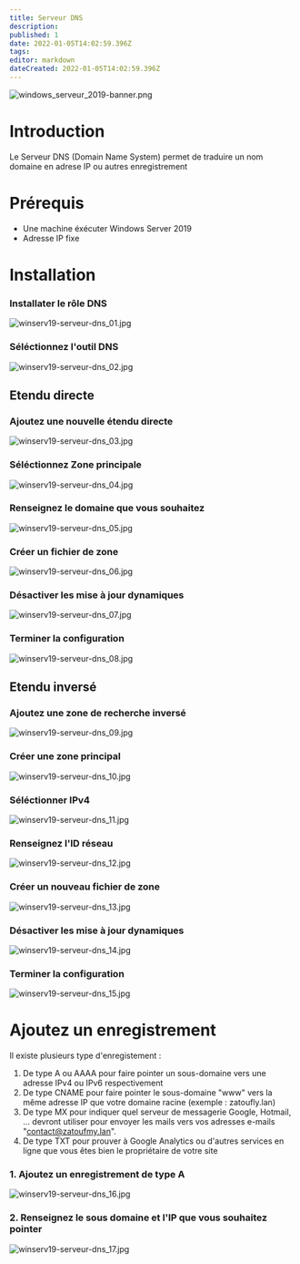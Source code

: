 ```yaml
---
title: Serveur DNS
description: 
published: 1
date: 2022-01-05T14:02:59.396Z
tags: 
editor: markdown
dateCreated: 2022-01-05T14:02:59.396Z
---
```


![windows_serveur_2019-banner.png](/microsoft/windows_server_2019/windows_serveur_2019-banner.png)

# Introduction
Le Serveur DNS (Domain Name System) permet de traduire un nom domaine en adrese IP ou autres enregistrement

# Prérequis
- Une machine éxécuter Windows Server 2019
- Adresse IP fixe

# Installation

### Installater le rôle DNS
![winserv19-serveur-dns_01.jpg](/microsoft/windows_server_2019/dns/winserv19-serveur-dns_01.jpg)

### Séléctionnez l'outil DNS
![winserv19-serveur-dns_02.jpg](/microsoft/windows_server_2019/dns/winserv19-serveur-dns_02.jpg)

## Etendu directe

### Ajoutez une nouvelle étendu directe
![winserv19-serveur-dns_03.jpg](/microsoft/windows_server_2019/dns/winserv19-serveur-dns_03.jpg)

### Séléctionnez Zone principale 
![winserv19-serveur-dns_04.jpg](/microsoft/windows_server_2019/dns/winserv19-serveur-dns_04.jpg)

### Renseignez le domaine que vous souhaitez
![winserv19-serveur-dns_05.jpg](/microsoft/windows_server_2019/dns/winserv19-serveur-dns_05.jpg)

### Créer un fichier de zone
![winserv19-serveur-dns_06.jpg](/microsoft/windows_server_2019/dns/winserv19-serveur-dns_06.jpg)

### Désactiver les mise à jour dynamiques
![winserv19-serveur-dns_07.jpg](/microsoft/windows_server_2019/dns/winserv19-serveur-dns_07.jpg)

### Terminer la configuration
![winserv19-serveur-dns_08.jpg](/microsoft/windows_server_2019/dns/winserv19-serveur-dns_08.jpg)

## Etendu inversé

### Ajoutez une zone de recherche inversé
![winserv19-serveur-dns_09.jpg](/microsoft/windows_server_2019/dns/winserv19-serveur-dns_09.jpg)

### Créer une zone principal
![winserv19-serveur-dns_10.jpg](/microsoft/windows_server_2019/dns/winserv19-serveur-dns_10.jpg)

### Séléctionner IPv4
![winserv19-serveur-dns_11.jpg](/microsoft/windows_server_2019/dns/winserv19-serveur-dns_11.jpg)

### Renseignez l'ID réseau
![winserv19-serveur-dns_12.jpg](/microsoft/windows_server_2019/dns/winserv19-serveur-dns_12.jpg)

### Créer un nouveau fichier de zone
![winserv19-serveur-dns_13.jpg](/microsoft/windows_server_2019/dns/winserv19-serveur-dns_13.jpg)

### Désactiver les mise à jour dynamiques
![winserv19-serveur-dns_14.jpg](/microsoft/windows_server_2019/dns/winserv19-serveur-dns_14.jpg)

### Terminer la configuration
![winserv19-serveur-dns_15.jpg](/microsoft/windows_server_2019/dns/winserv19-serveur-dns_15.jpg)

# Ajoutez un enregistrement

Il existe plusieurs type d'enregistement :

1. De type A ou AAAA pour faire pointer un sous-domaine vers une adresse IPv4 ou IPv6 respectivement
2. De type CNAME pour faire pointer le sous-domaine "www" vers la même adresse IP que votre domaine racine (exemple : zatoufly.lan)
3. De type MX pour indiquer quel serveur de messagerie Google, Hotmail, ... devront utiliser pour envoyer les mails vers vos adresses e-mails "contact@zatoufmy.lan".
4. De type TXT pour prouver à Google Analytics ou d'autres services en ligne que vous êtes bien le propriétaire de votre site

### 1. Ajoutez un enregistrement de type A
![winserv19-serveur-dns_16.jpg](/microsoft/windows_server_2019/dns/winserv19-serveur-dns_16.jpg)

### 2. Renseignez le sous domaine et l'IP que vous souhaitez pointer
![winserv19-serveur-dns_17.jpg](/microsoft/windows_server_2019/dns/winserv19-serveur-dns_17.jpg)